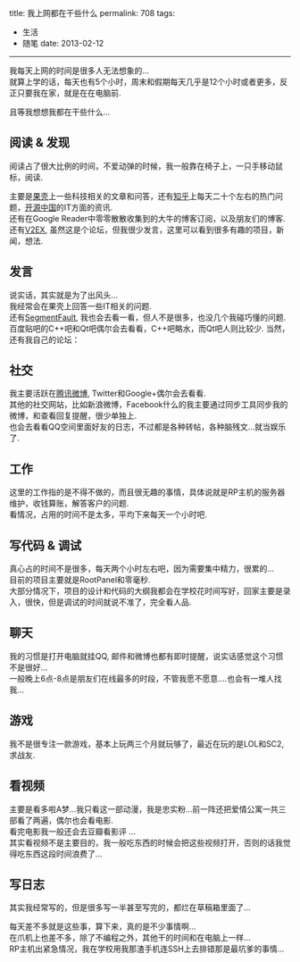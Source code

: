 title: 我上网都在干些什么
permalink: 708
tags:
  - 生活
  - 随笔
date: 2013-02-12
---

我每天上网的时间是很多人无法想象的…  
就算上学的话，每天也有5个小时，周末和假期每天几乎是12个小时或者更多，反正只要我在家，就是在在电脑前.

且等我想想我都在干些什么…

## 阅读 & 发现

阅读占了很大比例的时间，不爱动弹的时候，我一般靠在椅子上，一只手移动鼠标，阅读.

主要是[果壳](http://www.guokr.com/)上一些科技相关的文章和问答，还有[知乎](http://www.zhihu.com/)上每天二十个左右的热门问题，[开源中国](http://www.oschina.net/)的IT方面的资讯.  
还有在Google Reader中零零散散收集到的大牛的博客订阅，以及朋友们的博客.  
还有[V2EX](http://www.v2ex.com/), 虽然这是个论坛，但我很少发言，这里可以看到很多有趣的项目，新闻，想法.

## 发言

说实话，其实就是为了出风头…  
我经常会在果壳上回答一些IT相关的问题.  
还有[SegmentFault](http://segmentfault.com/), 我也会去看一看，但人不是很多，也没几个我碰巧懂的问题.  
百度贴吧的C++吧和Qt吧偶尔会去看看，C++吧略水，而Qt吧人则比较少.
当然，还有我自己的论坛：

## 社交

我主要活跃在[腾讯微博](http://t.qq.com/jyboxnet), Twitter和Google+偶尔会去看看.  
其他的社交网站，比如新浪微博，Facebook什么的我主要通过同步工具同步我的微博，和查看回复提醒，很少单独上.  
也会去看看QQ空间里面好友的日志，不过都是各种转帖，各种脑残文…就当娱乐了.

## 工作

这里的工作指的是不得不做的，而且很无趣的事情，具体说就是RP主机的服务器维护，收钱算账，解答客户的问题.  
看情况，占用的时间不是太多，平均下来每天一个小时吧.

## 写代码 & 调试

真心占的时间不是很多，每天两个小时左右吧，因为需要集中精力，很累的…  
目前的项目主要就是RootPanel和零毫秒.  
大部分情况下，项目的设计和代码的大纲我都会在学校花时间写好，回家主要是录入，很快，但是调试的时间就说不准了，完全看人品.

## 聊天

我的习惯是打开电脑就挂QQ, 邮件和微博也都有即时提醒，说实话感觉这个习惯不是很好…  
一般晚上6点-8点是朋友们在线最多的时段，不管我愿不愿意….也会有一堆人找我…

## 游戏

我不是很专注一款游戏，基本上玩两三个月就玩够了，最近在玩的是LOL和SC2, 求战友.

## 看视频

主要是看多啦A梦…我只看这一部动漫，我是忠实粉…前一阵还把爱情公寓一共三部看了两遍，偶尔也会看电影.  
看完电影我一般还会去豆瓣看影评 ...  
其实看视频不是主要目的，我一般吃东西的时候会把这些视频打开，否则的话我觉得吃东西这段时间浪费了…

## 写日志

其实我经常写的，但是很多写一半甚至写完的，都烂在草稿箱里面了…

每天差不多就是这些事，算下来，真的是不少事情啊…  
在爪机上也差不多，除了不编程之外，其他干的时间和在电脑上一样…  
RP主机出紧急情况，我在学校用我那渣手机连SSH上去排错那是最坑爹的事情…
